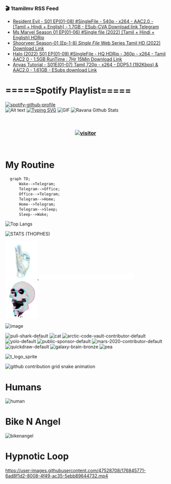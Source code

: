 ### 🎬 1tamilmv RSS Feed

<!-- BLOG-POST-LIST:START -->
- [Resident Evil - S01 EP&lpar;01-08&rpar; #SingleFile - 540p - x264 - AAC2.0 - [Tamil + Hindi + English] - 1.7GB - ESub-CVA Download link Telegram](https://www.1tamilmv.pics/index.php?/forums/topic/166427-resident-evil-s01-ep01-08-singlefile-540p-x264-aac20-tamil-hindi-english-17gb-esub-cva-download-link-telegram/&do=findComment&comment=332168)
- [Ms Marvel Season 01 EP&lpar;01-06&rpar; #Single file  &lpar;2022&rpar; [Tamil + Hindi + English] HDRip](https://www.1tamilmv.pics/index.php?/forums/topic/166426-ms-marvel-season-01-ep01-06-single-file-2022-tamil-hindi-english-hdrip/&do=findComment&comment=332167)
- [Shoorveer Season-01 &lpar;Ep-1-8&rpar; *Single File* Web Series Tamil HD &lpar;2022&rpar; Download Link](https://www.1tamilmv.pics/index.php?/forums/topic/166425-shoorveer-season-01-ep-1-8-single-file-web-series-tamil-hd-2022-download-link/&do=findComment&comment=332166)
- [Halo &lpar;2022&rpar; S01 EP&lpar;01-09&rpar; #SingleFile - HQ HDRip - 360p - x264 - Tamil AAC2 0 - 1.5GB  RunTime : 7Hr 15Min Download Link](https://www.1tamilmv.pics/index.php?/forums/topic/166424-halo-2022-s01-ep01-09-singlefile-hq-hdrip-360p-x264-tamil-aac2-0-15gb-runtime-7hr-15min-download-link/&do=findComment&comment=332165)
- [Anyas Tutorial - S01E&lpar;01-07&rpar; Tamil 720p - x264 - DDP5.1 &lpar;192Kbps&rpar; &amp; AAC2.0 - 1.61GB - ESubs download Link](https://www.1tamilmv.pics/index.php?/forums/topic/166423-anyas-tutorial-s01e01-07-tamil-720p-x264-ddp51-192kbps-aac20-161gb-esubs-download-link/&do=findComment&comment=332164)
<!-- BLOG-POST-LIST:END -->

# =====Spotify Playlist=====
[![spotify-github-profile](https://spotify-github-profile.vercel.app/api/view?uid=31rfzgmuvvewegdlxvlev4ynz4vu&cover_image=true&theme=default&bar_color=53b14f&bar_color_cover=true)](https://ravana69.github.io/rss)
</br>
![Alt text](https://spotify-recently-played-readme.vercel.app/api?user=31rfzgmuvvewegdlxvlev4ynz4vu)
[![Typing SVG](https://readme-typing-svg.herokuapp.com?color=%2336BCF7&center=true&vCenter=true&multiline=true&height=81&lines=I+AM+RAVANA;CONTACT+ME+ON+TELEGRAM%3A+%40R4V4N4)](https://git.io/typing-svg)
<img align="centre" height="400px" width="490px" alt="GIF" src="https://github.com/ravana69/ravana69/blob/master/rvm.gif" />
![Ravana Github Stats](https://github-readme-stats.vercel.app/api?username=ravana69&&show_icons=true&theme=radical)

<br />
<h3 align="center"> <a href="https://t.me/r4v4n4"><img src="https://profile-counter.glitch.me/ravana69/count.svg" alt="visitor" width="600"></a> </h3>
</br>

<H1>My Routine</H1>

```mermaid
  graph TD;
      Wake-->Telegram;
      Telegram-->Office;
      Office-->Telegram;
      Telegram-->Home;
      Home-->Telegram;
      Telegram-->Sleep;
      Sleep-->Wake;
```
![Top Langs](https://github-readme-stats.vercel.app/api/top-langs/?username=ravana69&&show_icons=true&theme=radical)

![STATS (THOPHES)](https://github-profile-trophy.vercel.app/?username=ravana69&theme=gruvbox&margin-w=10&margin-h=15&column=8)
<br />
<p align="left">
    <a href="#">
        <img width="20%" src="./assets/images/hand.gif" alt="" />
    </a>
    <a href="#">
        <img width="59%" src="./assets/images/spacer.png" alt="" >
    </a>
    <a href="#">
        <img width="20%" src="./assets/images/skull.gif" alt="" />
    </a>
</p>


![image](https://user-images.githubusercontent.com/47528708/175298537-0623dc00-7b1a-4ec1-b5b1-71768763a234.png)

<img width="148" alt="pull-shark-default" src="https://user-images.githubusercontent.com/47528708/176419715-70981865-4dc6-489a-8a1a-06842db67b15.gif"> <img width="148" alt="cat" src="https://user-images.githubusercontent.com/47528708/179149594-60701d0e-e626-415f-9958-80736351eadd.gif"> <img width="148" alt="arctic-code-vault-contributor-default" src="https://user-images.githubusercontent.com/47528708/175267501-e1fbbb8f-c2b2-4882-b865-2ac4debef26c.png"> <img width="148" alt="yolo-default" src="https://user-images.githubusercontent.com/47528708/175267654-281a1880-1129-4b7b-bf2f-de5dd2bc5afa.png"> <img width="148" alt="public-sponsor-default" src="https://user-images.githubusercontent.com/47528708/175268448-2e78cc75-fb25-4d76-bd22-7df520446b45.png"> <img width="148" alt="mars-2020-contributor-default" src="https://user-images.githubusercontent.com/47528708/175268475-de6d987a-3be9-4353-86a5-23b422559355.png"> <img width="148" alt="quickdraw-default" src="https://user-images.githubusercontent.com/47528708/179148665-33e7c2c8-5d95-413e-8b25-6862820a5fe7.png"> <img width="148" alt="galaxy-brain-bronze" src="https://user-images.githubusercontent.com/47528708/176419717-e2fdca8b-0fdc-47dd-9511-a7ff52178a33.gif"> <img width="148" alt="pea" src="https://user-images.githubusercontent.com/47528708/179149608-800ce6e1-7d24-4bfe-8e84-5628e6d5497d.gif">

![t_logo_sprite](https://user-images.githubusercontent.com/47528708/175293007-21ff1792-1fca-4be3-bcae-12fdc3aa414f.svg)

![github contribution grid snake animation](https://raw.githubusercontent.com/ravana69/ravana69/output/github-contribution-grid-snake-dark.svg#gh-dark-mode-only)

# Humans
<img width="170" alt="human" src="https://user-images.githubusercontent.com/47528708/176413829-c142d478-1c96-4c3c-a2a4-2dd35374c335.gif">

# Bike N Angel
<img width="170" alt="bikenangel" src="https://user-images.githubusercontent.com/47528708/176616968-3a44f91e-8016-477c-9bb5-c4689a1adbee.gif">

# Hypnotic Loop

https://user-images.githubusercontent.com/47528708/176845771-6ad8f1d2-8008-4f49-ac35-5ebb89644732.mp4

